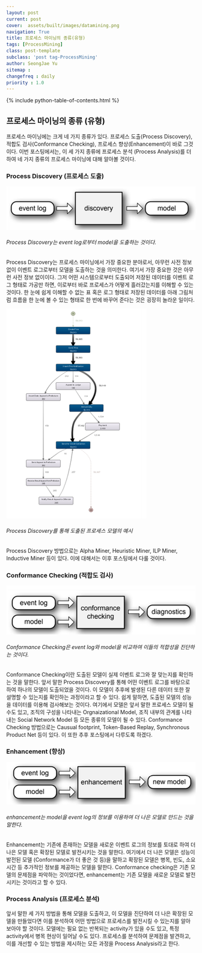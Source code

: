 ```yaml
---
layout: post
current: post
cover:  assets/built/images/datamining.png
navigation: True
title: 프로세스 마이닝의 종류(유형)
tags: [ProcessMining]  
class: post-template
subclass: 'post tag-ProcessMining'
author: SeongJae Yu  
sitemap :
changefreq : daily
priority : 1.0
---
```

{% include python-table-of-contents.html %}


## 프로세스 마이닝의 종류 (유형)

프로세스 마이닝에는 크게 네 가지 종류가 있다. 프로세스 도출(Process Discovery), 적합도 검사(Conformance Checking), 프로세스 향상(Enhancement)이 바로 그것이다. 이번 포스팅에서는, 이 세 가지 종류에 프로세스 분석 (Process Analysis)를 더하여 네 가지 종류의 프로세스 마이닝에 대해 알아볼 것이다.

### Process Discovery (프로세스 도출)

![20210825_161052_1](./img/processmining/20210825_161052_1.png)

###### Process Discovery는 event log로부터 model을 도출하는 것이다.

Process Discovery는 프로세스 마이닝에서 가장 중요한 분야로서, 아무런 사전 정보 없이 이벤트 로그로부터 모델을 도출하는 것을 의미한다. 여기서 가장 중요한 것은 아무런 사전 정보 없이이다. 그저 어떤 시스템으로부터 도출되어 저장된 데이터를 이벤트 로그 형태로 가공만 하면, 이로부터 바로 프로세스가 어떻게 흘러갔는지를 이해할 수 있는 것이다. 한 눈에 쉽게 이해할 수 없는 표 혹은 로그 형태로 저장된 데이터를 아래 그림처럼 흐름을 한 눈에 볼 수 있는 형태로 한 번에 바꾸어 준다는 것은 굉장히 놀라운 일이다.

![20210825_161052_2](./img/processmining/20210825_161052_2.png)

###### Process Discovery를 통해 도출된 프로세스 모델의 예시

Process Discovery 방법으로는 Alpha Miner, Heuristic Miner, ILP Miner, Inductive Miner 등이 있다. 이에 대해서는 이후 포스팅에서 다룰 것이다.

### Conformance Checking (적합도 검사)

![20210825_161052_3](./img/processmining/20210825_161052_3.png)

###### Conformance Checking은 event log와 model을 비교하여 이들의 적합성을 진단하는 것이다.

Conformance Checking이란 도출된 모델이 실제 이벤트 로그와 잘 맞는지를 확인하는 것을 말한다. 앞서 말한 Process Discovery를 통해 어떤 이벤트 로그를 바탕으로 하여 하나의 모델이 도출되었을 것이다. 이 모델이 추후에 발생된 다른 데이터 또한 잘 설명할 수 있는지를 확인하는 과정이라고 할 수 있다. 쉽게 말하면, 도출된 모델의 성능을 데이터를 이용해 검사해보는 것이다. 여기에서 모델은 앞서 말한 프로세스 모델이 될 수도 있고, 조직의 구성을 나타내는 Orgnaizational Model, 조직 내부의 관계를 나타내는 Social Network Model 등 모든 종류의 모델이 될 수 있다. Conformance Checking 방법으로는 Causual footprint, Token-Based Replay, Synchronous Product Net 등이 있다. 이 또한 추후 포스팅에서 다루도록 하겠다.

### Enhancement (향상)

![20210825_161052_4](./img/processmining/20210825_161052_4.png)

###### enhancement는 model을 event log의 정보를 이용하여 더 나은 모델로 만드는 것을 말한다.

Enhancement는 기존에 존재하는 모델을 새로운 이벤트 로그의 정보를 토대로 하여 더 나은 모델 혹은 확장된 모델로 발전시키는 것을 말한다. 여기에서 더 나은 모델은 성능이 발전된 모델 (Conformance가 더 좋은 것 등)을 말하고 확장된 모델은 병목, 빈도, 소요 시간 등 추가적인 정보를 제공하는 모델을 말한다. Conformance checking은 기존 모델의 문제점을 파악하는 것이었다면, enhancement는 기존 모델을 새로운 모델로 발전시키는 것이라고 할 수 있다.

### Process Analysis (프로세스 분석)
앞서 말한 세 가지 방법을 통해 모델을 도출하고, 이 모델을 진단하여 더 나은 확장된 모델을 만들었다면 이를 분석하여 어떤 방법으로 프로세스를 발전시킬 수 있는지를 알아 보아야 할 것이다. 모델에는 필요 없는 반복되는 activity가 있을 수도 있고, 특정 activity에서 병목 현상이 일어날 수도 있다. 프로세스를 분석하여 문제점을 발견하고, 이를 개선할 수 있는 방법을 제시하는 모든 과정을 Process Analysis라고 한다. 

